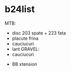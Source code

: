 # b24list
MTB:
- disc 203 spate + 223 fata
- placute frina
- cauciucuri
- lant
GRAVEL:
- cauciucuri

+ BB xtension
